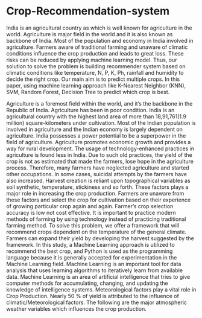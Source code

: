 # Crop-Recommendation-system
India is an agricultural country as which is well known for agriculture in the world. 
Agriculture is major field in the world and it is also known as backbone of India. Most of the population and economy in India involved in agriculture.
Farmers aware of traditional farming and unaware of climatic conditions influence the crop production and leads to great loss. These risks can be reduced by applying machine learning model. 
Thus, our solution to solve the problem is building recommender system based on climatic conditions like temperature, N, P, K, Ph, rainfall and humidity to decide the right crop.
Our main aim is to predict multiple crops. In this paper, using machine learning approach like K-Nearest Neighbor (KNN), SVM, Random Forest, Decision Tree to predict which crop is best.


Agriculture is a foremost field within the world, and it’s the backbone in the Republic of India. Agriculture has been in poor condition. India is an agricultural country with the highest land area of more than 18,91,761(1.9 million) square-kilometers under cultivation.
Most of the Indian population is involved in agriculture and the Indian economy is largely dependent on agriculture. India possesses a power potential to be a superpower in the field of agriculture. Agriculture promotes economic growth and provides a way for rural development. The usage of technology-enhanced practices in agriculture is found less in India. Due to such old practices, the yield of the crop is not as estimated that made the farmers, lose hope in the agriculture process. Therefore, many farmers have neglected agriculture and started other occupations. In some cases, suicidal attempts by the farmers have also increased. 
Harvest creation is reliant upon topographical variables as soil synthetic, temperature, stickiness and so forth. These factors plays a major role in increasing the crop production. Farmers are unaware from these factors and select the crop for cultivation based on their experience of growing particular crop again and again. Farmer’s crop selection accuracy is low not cost effective. It is important to practice modern methods of farming by using technology instead of practicing traditional farming method. To solve this problem, we offer a framework that will recommend crops dependent on the temperature of the general climate. Farmers can expand their yield by developing the harvest suggested by the framework.
In this study, a Machine Learning approach is utilized to recommend the best crop, and Python is used as the programming language because it is generally accepted for experimentation in the Machine Learning field. Machine Learning is an important tool for data analysis that uses learning algorithms to iteratively learn from available data. Machine Learning is an area of artificial intelligence that tries to give computer methods for accumulating, changing, and updating the knowledge of intelligence systems.
Meteorological factors play a vital role in Crop Production. Nearly 50 % of yield is attributed to the influence of climatic/Meteorological factors. The following are the major atmospheric weather variables which influences the crop production.
